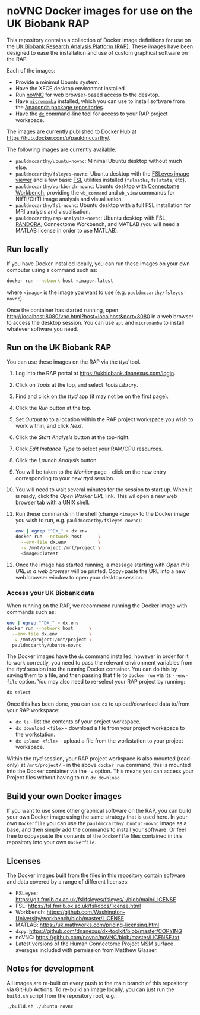 # noVNC Docker images for use on the UK Biobank RAP

This repository contains a collection of Docker image definitions for use on the [UK Biobank Research Analysis Platform (RAP)](https://www.ukbiobank.ac.uk/use-our-data/research-analysis-platform/). These images have been designed to ease the installation and use of custom graphical software on the RAP.

Each of the images:

 - Provide a minimul Ubuntu system.
 - Have the XFCE desktop environmnt installed.
 - Run [noVNC](https://github.com/novnc/noVNC/) for web browser-based access to the desktop.
 - Have [`micromamba`](https://mamba.readthedocs.io/en/latest/user_guide/micromamba.html) installed, which you can use to install software from the [Anaconda package repositories](https://anaconda.org/).
 - Have the [`dx`](https://documentation.dnanexus.com/user/helpstrings-of-sdk-command-line-utilities) command-line tool for access to your RAP project workspace.

The images are currently published to Docker Hub at <https://hub.docker.com/u/pauldmccarthy/>.

The following images are currently available:
 - `pauldmccarthy/ubuntu-novnc`: Minimal Ubuntu desktop without much else.
 - `pauldmccarthy/fsleyes-novnc`: Ubuntu desktop with the [FSLeyes image viewer](https://fsl.fmrib.ox.ac.uk/fsl/docs/utilities/fsleyes.html) and a few basic [FSL](https://fsl.fmrib.ox.ac.uk/fsl/docs/) utilities installed (`fslmaths`, `fslstats`, etc).
 - `pauldmccarthy/workbench-novnc`: Ubuntu desktop with [Connectome Workbench](https://humanconnectome.org/software/connectome-workbench), providing the `wb_command` and `wb_view` commands for NIfTI/CIfTI image analysis and visualisation.
 - `pauldmccarthy/fsl-novnc`: Ubuntu desktop with a full FSL installation for MRI analysis and visualisation.
 - `pauldmccarthy/rap-analysis-novnc`: Ubuntu desktop with FSL, [PANDORA](https://biobank.ndph.ox.ac.uk/ukb/label.cgi?id=539), Connectome Workbench, and MATLAB (you will need a MATLAB license in order to use MATLAB).


## Run locally

If you have Docker installed locally, you can run these images on your own computer using a command such as:

```bash
docker run --network host <image>:latest
```

where `<image>` is the image you want to use (e.g. `pauldmccarthy/fsleyes-novnc`).

Once the container has started running, open <http://localhost:8080/vnc.html?host=localhost&port=8080> in a web browser to access the desktop session. You can use `apt` and `micromamba` to install whatever software you need.


## Run on the UK Biobank RAP

You can use these images on the RAP via the _ttyd_ tool.

1.  Log into the RAP portal at <https://ukbiobank.dnanexus.com/login>.

2.  Click on _Tools_  at the top, and select _Tools Library_.

3.  Find and click on the _ttyd_ app (it may not be on the first page).

4.  Click the  _Run_ button at the top.

5.  Set _Output to_ to a location within the RAP project workspace you wish to work within, and click _Next_.

6.  Click the _Start Analysis_ button at the top-right.

7.  Click _Edit Instance Type_ to select your RAM/CPU resources.

8.  Click the _Launch Analysis_ button.

9.  You will be taken to the _Monitor_ page - click on the new entry corresponding to your new _ttyd_ session.

10. You will need to wait several minutes for the session to start up. When it is ready, click the _Open Worker URL_ link. This wil open a new web browser tab with a UNIX shell.

11. Run these commands in the shell (change `<image>` to the Docker image you wish to run, e.g. `pauldmccarthy/fsleyes-novnc`):
    ```bash
    env | egrep "^DX_" > dx.env
    docker run --network host      \
      --env-file dx.env            \
      -v /mnt/project:/mnt/project \
      <image>:latest
    ```

12. Once the image has started running, a message starting with _Open this URL in a web browser_ will be printed. Copy+paste the URL into a new web browser window to open your desktop session.

### Access your UK Biobank data

When running on the RAP, we recommend running the Docker image with commands such as:

```bash
env | egrep "^DX_" > dx.env
docker run --network host      \
  --env-file dx.env            \
  -v /mnt/project:/mnt/project \
  pauldmccarthy/ubuntu-novnc
```

The Docker images have the `dx` command installed, however in order for it to work correctly, you need to pass the relevant environment variables from the _ttyd_ session into the running Docker container. You can do this by saving them to a file, and then passing that file to `docker run` via its `--env-file` option. You may also need to re-select your RAP project by running:

```bash
dx select
```

Once this has been done, you can use `dx` to upload/download data to/from your RAP workspace:

 - `dx ls` - list the contents of your project workspace.
 - `dx download <file>` - download a file from your project workspace to the workstation.
 - `dx upload <file>` - upload a file from the workstation to your project workspace.

Within the _ttyd_ session, your RAP project workspace is also mounted (read-only) at `/mnt/project/` - in the above `docker run` command, this is mounted into the Docker container via the `-v` option. This means you can access your Project files without having to run `dx download`.


## Build your own Docker images


If you want to use some other graphical software on the RAP, you can build your own Docker image using the same strategy that is used here. In your own `Dockerfile` you can use the `pauldmccarthy/ubuntuc-novnc` image as a base, and then simply add the commands to install your software. Or feel free to copy+paste the contents of the `Dockerfile` files contained in this repository into your own `Dockerfile`.


## Licenses


The Docker images built from the files in this repository contain software and data covered by a range of different licenses:

 - FSLeyes: https://git.fmrib.ox.ac.uk/fsl/fsleyes/fsleyes/-/blob/main/LICENSE
 - FSL: https://fsl.fmrib.ox.ac.uk/fsl/docs/license.html
 - Workbench: https://github.com/Washington-University/workbench/blob/master/LICENSE
 - MATLAB: https://uk.mathworks.com/pricing-licensing.html
 - `dxpy`: https://github.com/dnanexus/dx-toolkit/blob/master/COPYING
 - noVNC: https://github.com/novnc/noVNC/blob/master/LICENSE.txt
 - Latest versions of the Human Connectome Project MSM surface averages included with permission from Matthew Glasser.


## Notes for development

All images are re-built on every push to the main branch of this repository via GitHub Actions. To re-build an image locally, you can just run the `build.sh` script from the repository root, e.g.:

```bash
./build.sh ./ubuntu-novnc
```
